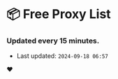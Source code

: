 # :package: Free Proxy List
### Updated every 15 minutes.

- Last updated: `2024-09-18 06:57`

:heart:
